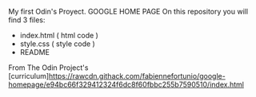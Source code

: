 My first Odin's Proyect. GOOGLE HOME PAGE
On this repository you will find 3 files:
- index.html ( html code )
- style.css ( style code )
- README



 From The Odin Project's [curriculum]https://rawcdn.githack.com/fabiennefortunio/google-homepage/e94bc66f329412324f6dc8f60fbbc255b7590510/index.html
 
 
